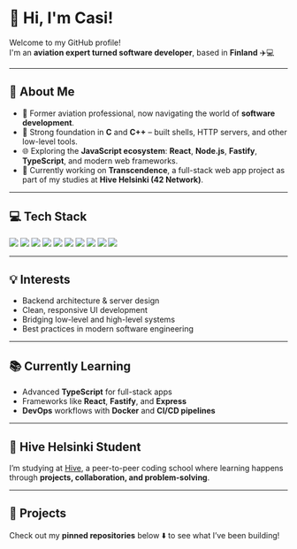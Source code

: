 # 👋 Hi, I'm Casi!

Welcome to my GitHub profile!  
I'm an **aviation expert turned software developer**, based in **Finland** ✈️💻

---

## 🚀 About Me

- 🛫 Former aviation professional, now navigating the world of **software development**.  
- 🔧 Strong foundation in **C** and **C++** – built shells, HTTP servers, and other low-level tools.  
- 🌐 Exploring the **JavaScript ecosystem**: **React**, **Node.js**, **Fastify**, **TypeScript**, and modern web frameworks.  
- 🎯 Currently working on **Transcendence**, a full-stack web app project as part of my studies at **Hive Helsinki (42 Network)**.  

---

## 💻 Tech Stack

<p align="left">
  <!-- Languages -->
  <img src="https://img.shields.io/badge/C-00599C?style=for-the-badge&logo=c&logoColor=white" />
  <img src="https://img.shields.io/badge/C++-00599C?style=for-the-badge&logo=cplusplus&logoColor=white" />
  <img src="https://img.shields.io/badge/TypeScript-3178C6?style=for-the-badge&logo=typescript&logoColor=white" />
  <img src="https://img.shields.io/badge/JavaScript-F7DF1E?style=for-the-badge&logo=javascript&logoColor=black" />
  
  <!-- Frameworks & Libraries -->
  <img src="https://img.shields.io/badge/React-61DAFB?style=for-the-badge&logo=react&logoColor=black" />
  <img src="https://img.shields.io/badge/Fastify-000000?style=for-the-badge&logo=fastify&logoColor=white" />
  <img src="https://img.shields.io/badge/Express-000000?style=for-the-badge&logo=express&logoColor=white" />

  <!-- Tools -->
  <img src="https://img.shields.io/badge/Docker-2496ED?style=for-the-badge&logo=docker&logoColor=white" />
  <img src="https://img.shields.io/badge/Git-F05032?style=for-the-badge&logo=git&logoColor=white" />
  <img src="https://img.shields.io/badge/GitHub-181717?style=for-the-badge&logo=github&logoColor=white" />
</p>

---

## 💡 Interests

- Backend architecture & server design  
- Clean, responsive UI development  
- Bridging low-level and high-level systems  
- Best practices in modern software engineering  

---

## 📚 Currently Learning

- Advanced **TypeScript** for full-stack apps  
- Frameworks like **React**, **Fastify**, and **Express**  
- **DevOps** workflows with **Docker** and **CI/CD pipelines**  

---

## 🧠 Hive Helsinki Student

I’m studying at [Hive](https://hive.fi), a peer-to-peer coding school where learning happens through **projects, collaboration, and problem-solving**.  

---

## 📂 Projects

Check out my **pinned repositories** below ⬇️ to see what I’ve been building!
